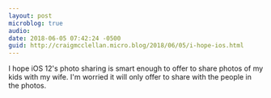 ```yaml
---
layout: post
microblog: true
audio: 
date: 2018-06-05 07:42:24 -0500
guid: http://craigmcclellan.micro.blog/2018/06/05/i-hope-ios.html
---
```

I hope iOS 12's photo sharing is smart enough to offer to share photos of my kids with my wife. I'm worried it will only offer to share with the people in the photos.
